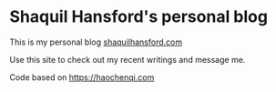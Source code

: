 # Shaquil Hansford's personal blog

This is my personal blog [shaquilhansford.com](https://shaquilhansford.com)

Use this site to check out my recent writings and message me.

Code based on https://haochenqi.com
